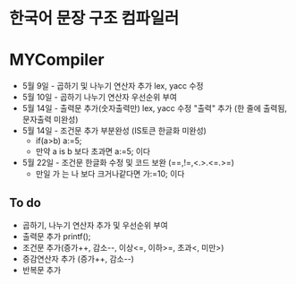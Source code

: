 # 한국어 문장 구조 컴파일러
# MYCompiler
- 5월 9일 - 곱하기 및 나누기 연산자 추가 lex, yacc 수정
- 5월 10일 - 곱하기 나누기 연산자 우선순위 부여
- 5월 14일 - 출력문 추가(숫자출력만) lex, yacc 수정 "출력" 추가 (한 줄에 출력됨, 문자출력 미완성)
- 5월 14일 - 조건문 추가 부분완성 (IS토큰 한글화 미완성)
  - if(a>b) a:=5;
  - 만약 a is b 보다 초과면 a:=5; 이다 
- 5월 22일 - 조건문 한글화 수정 및 코드 보완 (==,!=,<.>.<=.>=)
  - 만일 가 는 나 보다 크거나같다면 가:=10; 이다
## To do 
- 곱하기, 나누기 연산자 추가 및 우선순위 부여
- 출력문 추가 printf();
- 조건문 추가(증가++, 감소--, 이상<=, 이하>=, 초과<, 미만>)
- 증감연산자 추가 (증가++, 감소--)
- 반복문 추가
